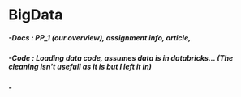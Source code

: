 # BigData
##### -Docs : PP_1 (our overview), assignment info, article, 
##### -Code : Loading data code, assumes data is in databricks... (The cleaning isn't usefull as it is but I left it in)
##### -
